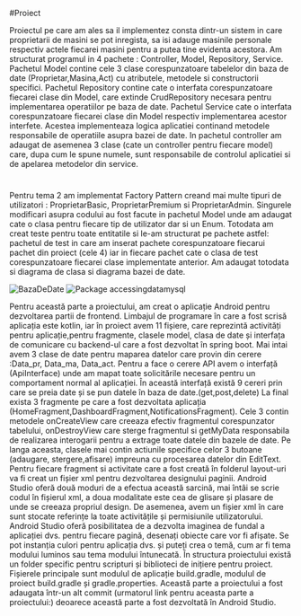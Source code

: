 #Proiect

Proiectul pe care am ales sa il implementez consta dintr-un sistem in care proprietarii de masini se pot inregista, sa isi adauge masinile 
personale respectiv actele fiecarei masini pentru a putea tine evidenta acestora. Am structurat programul in 4 pachete : Controller, Model, 
Repository, Service. Pachetul Model contine cele 3 clase corespunzatoare tabelelor din baza de date (Proprietar,Masina,Act) cu atributele, 
metodele si constructorii specifici. Pachetul Repository contine cate o interfata corespunzatoare fiecarei clase din Model, care  extinde 
CrudRepository necesara pentru implementarea operatiilor pe baza de date. Pachetul Service cate o interfata corespunzatoare fiecarei clase 
din Model respectiv implementarea acestor interfete. Acestea implementeaza logica aplicatiei continand metodele responsabile de operatiile 
asupra bazei de date. In pachetul controller am adaugat de asemenea 3 clase (cate un controller pentru fiecare model) care, dupa cum le 
spune numele, sunt responsabile de controlul aplicatiei si de apelarea metodelor din service.

#
Pentru tema 2 am implementat Factory Pattern creand mai multe tipuri de utilizatori : ProprietarBasic, ProprietarPremium si ProprietarAdmin. Singurele modificari asupra codului au fost facute in pachetul Model unde am adaugat cate o clasa pentru fiecare tip de utilizator dar si un Enum. Totodata am creat teste pentru toate entitatile si le-am structurat pe pachete astfel: pachetul de test in care am inserat pachete corespunzatoare fiecarui pachet din proiect (cele 4) iar in fiecare pachet cate o clasa de test corespunzatoare fiecarei clase implementate anterior. Am adaugat totodata si diagrama de clasa si diagrama bazei de date.

![BazaDeDate](https://user-images.githubusercontent.com/72455865/170509605-2d1748dc-bc80-4268-9f31-ccb4fb7d34d1.png)
![Package accessingdatamysql](https://user-images.githubusercontent.com/72455865/170509801-98ab8a3a-10f3-4faa-a54a-cb385a071009.png)

Pentru această parte a proiectului, am creat o aplicație Android pentru dezvoltarea partii de frontend. Limbajul de programare în care a fost scrisă aplicația este kotlin, iar în proiect avem 11 fișiere, care reprezintă activități pentru aplicație,pentru fragmente, clasele model, clasa de date și interfața de comunicare cu backend-ul care a fost dezvoltat în spring boot.
Mai intai avem 3 clase de date pentru maparea datelor care provin din cerere :Data_pr, Data_ma, Data_act.
Pentru a face o cerere API avem o interfață (ApiInterface) unde am mapat toate solicitările necesare pentru un comportament normal al aplicației. În această interfață există 9 cereri prin care se preia date și se pun datele în baza de date.(get,post,delete)
La final exista 3 fragmente pe care a fost dezvoltata aplicația (HomeFragment,DashboardFragment,NotificationsFragment). Cele 3 contin metodele onCreateView care creeaza efectiv fragmentul corespunzator tabelului, onDestroyView care sterge fragmentul si getMyData responsabila de realizarea interogarii pentru a extrage toate datele din bazele de date. Pe langa aceasta, clasele mai contin actiunile specifice celor 3 butoane (adaugare, stergere,afisare) impreuna cu procesarea datelor din EditText.
Pentru fiecare fragment si activitate care a fost creată în folderul layout-uri va fi creat un fișier xml pentru dezvoltarea designului paginii. Android Studio oferă două moduri de a efectua această sarcină, mai întâi se scrie codul în fișierul xml, a doua modalitate este cea de glisare și plasare de unde se creeaza propriul design. De asemenea, avem un fișier xml în care sunt stocate referințe la toate activitățile și permisiunile utilizatorului. Android Studio oferă posibilitatea de a dezvolta imaginea de fundal a aplicației dvs. pentru fiecare pagină, desenați obiecte care vor fi afișate. Se pot instanția culori pentru aplicația dvs. și puteți crea o temă, cum ar fi tema modului luminos sau tema modului întunecată. În structura proiectului există un folder specific pentru scripturi și biblioteci de inițiere pentru proiect. Fișierele principale sunt modulul de aplicație build.gradle, modulul de proiect build.gradle și gradle.properties.
Această parte a proiectului a fost adaugata într-un alt commit (urmatorul link pentru aceasta parte a proiectului:) deoarece această parte a fost dezvoltată în Android Studio.

